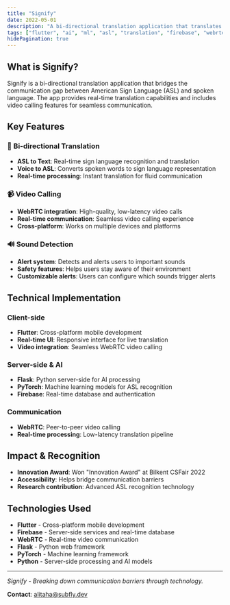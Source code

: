 ```yaml
---
title: "Signify"
date: 2022-05-01
description: "A bi-directional translation application that translates ASL to Text and Voice Input to ASL with real-time video calling"
tags: ["flutter", "ai", "ml", "asl", "translation", "firebase", "webrtc", "pytorch"]
hidePagination: true
---
```


## What is Signify?

Signify is a bi-directional translation application that bridges the communication gap between American Sign Language (ASL) and spoken language. The app provides real-time translation capabilities and includes video calling features for seamless communication.

## Key Features

### 🔄 Bi-directional Translation
- **ASL to Text**: Real-time sign language recognition and translation
- **Voice to ASL**: Converts spoken words to sign language representation
- **Real-time processing**: Instant translation for fluid communication

### 📹 Video Calling
- **WebRTC integration**: High-quality, low-latency video calls
- **Real-time communication**: Seamless video calling experience
- **Cross-platform**: Works on multiple devices and platforms

### 🔊 Sound Detection
- **Alert system**: Detects and alerts users to important sounds
- **Safety features**: Helps users stay aware of their environment
- **Customizable alerts**: Users can configure which sounds trigger alerts

## Technical Implementation

### Client-side
- **Flutter**: Cross-platform mobile development
- **Real-time UI**: Responsive interface for live translation
- **Video integration**: Seamless WebRTC video calling

### Server-side & AI
- **Flask**: Python server-side for AI processing
- **PyTorch**: Machine learning models for ASL recognition
- **Firebase**: Real-time database and authentication

### Communication
- **WebRTC**: Peer-to-peer video calling
- **Real-time processing**: Low-latency translation pipeline

## Impact & Recognition

- **Innovation Award**: Won "Innovation Award" at Bilkent CSFair 2022
- **Accessibility**: Helps bridge communication barriers
- **Research contribution**: Advanced ASL recognition technology

## Technologies Used

- **Flutter** - Cross-platform mobile development
- **Firebase** - Server-side services and real-time database
- **WebRTC** - Real-time video communication
- **Flask** - Python web framework
- **PyTorch** - Machine learning framework
- **Python** - Server-side processing and AI models

---

*Signify - Breaking down communication barriers through technology.*

**Contact**: [alitaha@subfly.dev](mailto:alitaha@subfly.dev) 